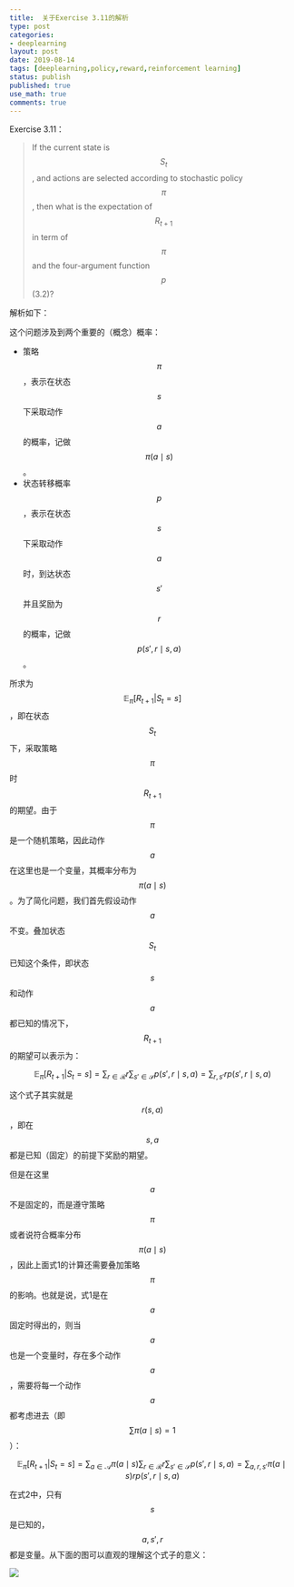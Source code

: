 ```yaml
---
title:  关于Exercise 3.11的解析
type: post
categories:
- deeplearning
layout: post
date: 2019-08-14
tags: [deeplearning,policy,reward,reinforcement learning]
status: publish
published: true
use_math: true
comments: true
---
```


Exercise 3.11：

> If the current state is $$S_t$$, and actions are selected according to stochastic policy $$\pi$$, then what is the expectation of $$R_{t+1}$$ in term of $$\pi$$ and the four-argument function $$p$$ (3.2)?

解析如下：

这个问题涉及到两个重要的（概念）概率：

* 策略$$\pi$$，表示在状态$$s$$下采取动作$$a$$的概率，记做$$\pi(a\mid s)$$。
* 状态转移概率$$p$$，表示在状态$$s$$下采取动作$$a$$时，到达状态$$s'$$并且奖励为$$r$$的概率，记做$$p(s',r\mid s,a)$$。

所求为$$\mathbb{E}_{\pi}[R_{t+1}|S_t=s]$$，即在状态$$S_t$$下，采取策略$$\pi$$时$$R_{t+1}$$的期望。由于$$\pi$$是一个随机策略，因此动作$$a$$在这里也是一个变量，其概率分布为$$\pi(a\mid s)$$。为了简化问题，我们首先假设动作$$a$$不变。叠加状态$$S_t$$已知这个条件，即状态$$s$$和动作$$a$$都已知的情况下，$$R_{t+1}$$的期望可以表示为：

$$
\mathbb{E}_{\pi}[R_{t+1}|S_t=s]=\sum_{r\in\mathcal{R}}r\sum_{s'\in\mathcal{S}}p(s',r\mid s,a)=\sum_{r,s'}rp(s',r\mid s,a)\tag{1}
$$

这个式子其实就是$$r(s,a)$$，即在$$s,a$$都是已知（固定）的前提下奖励的期望。

但是在这里$$a$$不是固定的，而是遵守策略$$\pi$$或者说符合概率分布$$\pi(a\mid s)$$，因此上面式1的计算还需要叠加策略$$\pi$$的影响。也就是说，式1是在$$a$$固定时得出的，则当$$a$$也是一个变量时，存在多个动作$$a$$，需要将每一个动作$$a$$都考虑进去（即$$\sum\pi(a\mid s)=1$$）：

$$
\mathbb{E}_{\pi}[R_{t+1}|S_t=s]=\sum_{a\in\mathcal{A}}\pi(a\mid s)\sum_{r\in\mathcal{R}}r\sum_{s'\in\mathcal{S}}p(s',r\mid s,a)=\sum_{a,r,s'}\pi(a\mid s)rp(s',r\mid s,a)\tag{2}
$$

在式2中，只有$$s$$是已知的，$$a,s',r$$都是变量。从下面的图可以直观的理解这个式子的意义：

![](https://raw.githubusercontent.com/subaochen/subaochen.github.io/master/images/rl/mdp/reward-pi-dynamic-function.png)

